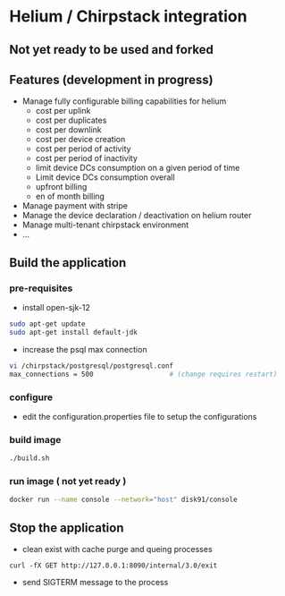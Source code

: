 # Helium / Chirpstack integration

## Not yet ready to be used and forked

## Features (development in progress)

- Manage fully configurable billing capabilities for helium
    - cost per uplink
    - cost per duplicates
    - cost per downlink
    - cost per device creation
    - cost per period of activity
    - cost per period of inactivity
    - limit device DCs consumption on a given period of time
    - Limit device DCs consumption overall
    - upfront billing
    - en of month billing
- Manage payment with stripe
- Manage the device declaration / deactivation on helium router
- Manage multi-tenant chirpstack environment
- ...

## Build the application

### pre-requisites
 - install open-sjk-12
```bash
sudo apt-get update
sudo apt-get install default-jdk
```
 - increase the psql max connection
```bash
vi /chirpstack/postgresql/postgresql.conf
max_connections = 500                   # (change requires restart)
```

### configure
- edit the configuration.properties file to setup the configurations

### build image
```bash
./build.sh
```

### run image ( not yet ready )
```bash
docker run --name console --network="host" disk91/console
```

## Stop the application
- clean exist with cache purge and queing processes

 `curl -fX GET http://127.0.0.1:8090/internal/3.0/exit`

- send SIGTERM message to the process